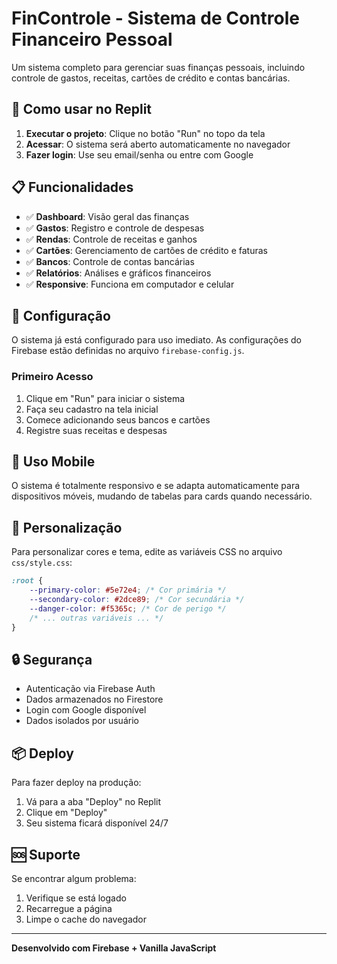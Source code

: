 # FinControle - Sistema de Controle Financeiro Pessoal

Um sistema completo para gerenciar suas finanças pessoais, incluindo controle de gastos, receitas, cartões de crédito e contas bancárias.

## 🚀 Como usar no Replit

1. **Executar o projeto**: Clique no botão "Run" no topo da tela
2. **Acessar**: O sistema será aberto automaticamente no navegador
3. **Fazer login**: Use seu email/senha ou entre com Google

## 📋 Funcionalidades

- ✅ **Dashboard**: Visão geral das finanças
- ✅ **Gastos**: Registro e controle de despesas
- ✅ **Rendas**: Controle de receitas e ganhos
- ✅ **Cartões**: Gerenciamento de cartões de crédito e faturas
- ✅ **Bancos**: Controle de contas bancárias
- ✅ **Relatórios**: Análises e gráficos financeiros
- ✅ **Responsive**: Funciona em computador e celular

## 🔧 Configuração

O sistema já está configurado para uso imediato. As configurações do Firebase estão definidas no arquivo `firebase-config.js`.

### Primeiro Acesso

1. Clique em "Run" para iniciar o sistema
2. Faça seu cadastro na tela inicial
3. Comece adicionando seus bancos e cartões
4. Registre suas receitas e despesas

## 📱 Uso Mobile

O sistema é totalmente responsivo e se adapta automaticamente para dispositivos móveis, mudando de tabelas para cards quando necessário.

## 🎨 Personalização

Para personalizar cores e tema, edite as variáveis CSS no arquivo `css/style.css`:

```css
:root {
    --primary-color: #5e72e4; /* Cor primária */
    --secondary-color: #2dce89; /* Cor secundária */
    --danger-color: #f5365c; /* Cor de perigo */
    /* ... outras variáveis ... */
}
```

## 🔒 Segurança

- Autenticação via Firebase Auth
- Dados armazenados no Firestore
- Login com Google disponível
- Dados isolados por usuário

## 📦 Deploy

Para fazer deploy na produção:

1. Vá para a aba "Deploy" no Replit
2. Clique em "Deploy"
3. Seu sistema ficará disponível 24/7

## 🆘 Suporte

Se encontrar algum problema:
1. Verifique se está logado
2. Recarregue a página
3. Limpe o cache do navegador

---

**Desenvolvido com Firebase + Vanilla JavaScript**